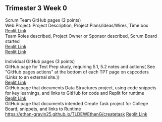 ## Trimester 3 Week 0 
Scrum Team GitHub pages (2 points)
<br>
Web Project: Project Description, Project Plans/Ideas/Wires, Time box
<br>
<a href="https://github.com/Ethan-Gravin25/TLDEW/blob/main/README.md"> Replit Link</a>
<br>
Team Roles described, Project Owner or Sponsor described, Scrum Board started
<br>
<a href="https://github.com/Ethan-Gravin25/TLDEW/blob/main/README.md"> Replit Link</a>
<br>
<a href="https://github.com/Ethan-Gravin25/TLDEW/projects/1"> Replit Link</a>
<br>

Individual GitHub pages (3 points)
<br>
GitHub page for Test Prep study, requiring 5.1, 5.2 notes and actions( See "GitHub pages actions" at the bottom of each TPT page on cspcoders (Links to an external site.))
<br>
<a href="https://ethan-gravin25.github.io/TLDEWEthanG/notes"> Replit Link</a>
<br>
GitHub page that documents Data Structures project, using code snippets for key learnings, and links to  GitHub for code and Replit for runtime
<br>
<a href="https://ethan-gravin25.github.io/TLDEWEthanG/datastructures"> Replit Link</a>
<br>
GitHub page that documents intended Create Task project for College Board, snippets, and links to Runtime
<br>
https://ethan-gravin25.github.io/TLDEWEthanG/createtask
<a href="https://ethan-gravin25.github.io/TLDEWEthanG/createtask"> Replit Link</a>
